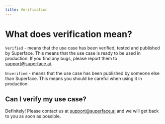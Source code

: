 ```yaml
---
title: Verification
---
```

# What does verification mean?

`Verified` - means that the use case has been verified, tested and published by Superface. This means that the use case is ready to be used in production. If you find any bugs, please report them to [support@superface.ai](mailto:support@superface.ai).


`Unverified` - means that the use case has been published by someone else than Superface. This means you should be careful when using it in production.

## Can I verify my use case?

Definitely! Please contact us at [support@superface.ai](mailto:support@superface.ai) and we will get back to you as soon as possible.